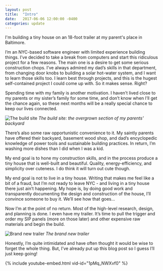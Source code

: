 ```yaml
---
layout: post
title:  "Intro"
date:   2017-06-06 12:00:00 -0400
categories: update
---
```


I'm building a tiny house on an 18-foot trailer at my parent's place in Baltimore.

<!--more-->

I’m an NYC-based software engineer with limited experience building things. I’ve decided to take a break from computers and start this ridiculous project for a few reasons. The main one is a desire to get some serious construction chops. I’ve always admired my dad’s skills in that department, from changing door knobs to building a solar hot-water system, and I want to learn those skills too. I learn best through projects, and this is the hugest self-contained project I could come up with. So it makes sense. Right?
 
Spending time with my family is another motivation. I haven’t lived close to my parents or my sister’s family for some time, and don’t know when I’ll get the chance again, so these next months will be a really special chance to keep our lives connected.

![The build site](https://farm5.staticflickr.com/4274/34069241804_c6c40c19fc_h.jpg)
*The build site: the overgrown section of my parents' backyard*

 
There’s also some raw opportunistic convenience to it. My saintly parents have offered their backyard, basement wood shop, and dad’s encyclopedic knowledge of power tools and sustainable building practices. In return, I’m washing more dishes than I did when I was a kid.
 
My end goal is to hone my construction skills, and in the process produce a tiny house that is well-built and beautiful. Quality, energy-efficiency, and simplicity over cuteness. I do think it will turn out cute though.
 
My end goal is not to live in a tiny house. Writing that makes me feel like a bit of a fraud, but I’m not ready to leave NYC - and living in a tiny house there just ain’t happening. My hope is, by doing good work and transparently documenting the design and construction of the house, I’ll convince someone to buy it. We’ll see how that goes...
 
Now I’m at the point of no return. Most of the high-level research, design, and planning is done. I even have my trailer. It’s time to pull the trigger and order my SIP panels (more on those later) and other expensive raw materials and begin the build.

![Brand new trailer](https://farm5.staticflickr.com/4223/34871652736_26a05c8e47_h.jpg)
*The brand new trailer*
 
Honestly, I’m quite intimidated and have often thought it would be wise to forget the whole thing. But, I’ve already put up this blog post so I guess I’ll just keep going!

{% include youtube-embed.html vid-id="1pMq_NWXvf0" %}
